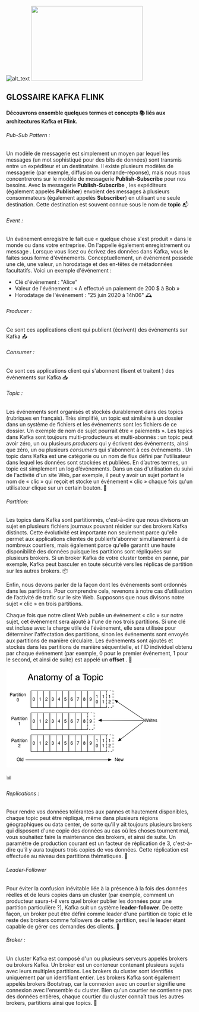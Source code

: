 
![alt_text](https://encrypted-tbn0.gstatic.com/images?q=tbn:ANd9GcTun0EB8a4MYo8nUcsgWU2IBfSxjXPmODj44lGKzx9Pcw&s)
<img src="https://encrypted-tbn0.gstatic.com/images?q=tbn:ANd9GcTun0EB8a4MYo8nUcsgWU2IBfSxjXPmODj44lGKzx9Pcw&s" width="300" height="200">
## GLOSSAIRE KAFKA FLINK
#### Découvrons ensemble quelques termes et concepts 📚 liés aux architectures Kafka et Flink.  


###### Pub-Sub Pattern :
Un modèle de messagerie est simplement un moyen par lequel les messages (un mot sophistiqué pour des bits de données) sont transmis entre un expéditeur et un destinataire. Il existe plusieurs modèles de messagerie (par exemple, diffusion ou demande-réponse), mais nous nous concentrerons sur le modèle de messagerie **Publish-Subscribe** pour nos besoins. Avec la messagerie **Publish-Subscribe** , les expéditeurs (également appelés **Publisher**) envoient des messages à plusieurs consommateurs (également appelés **Subscriber**) en utilisant une seule destination. Cette destination est souvent connue sous le nom de **topic** 📬

###### Event :
Un événement enregistre le fait que « quelque chose s'est produit » dans le monde ou dans votre entreprise. On l'appelle également enregistrement ou message . Lorsque vous lisez ou écrivez des données dans Kafka, vous le faites sous forme d'événements. Conceptuellement, un événement possède une clé, une valeur, un horodatage et des en-têtes de métadonnées facultatifs. Voici un exemple d'événement :

 - Clé d'événement : "Alice"
 - Valeur de l'événement : « A effectué un paiement de 200 $ à Bob »
 - Horodatage de l'événement : "25 juin 2020 à 14h06" 🕰️

###### Producer :
Ce sont ces applications client qui publient (écrivent) des événements sur Kafka 📤

###### Consumer :
Ce sont ces applications client qui s'abonnent (lisent et traitent ) des événements sur Kafka 📥

###### Topic :

Les événements sont organisés et stockés durablement dans des topics (rubriques en français). Très simplifié, un topic est similaire à un dossier dans un système de fichiers et les événements sont les fichiers de ce dossier. Un exemple de nom de sujet pourrait être « paiements ». Les topics dans Kafka sont toujours multi-producteurs et multi-abonnés : un topic peut avoir zéro, un ou plusieurs *producers* qui y écrivent des événements, ainsi que zéro, un ou plusieurs *consumers* qui s'abonnent à ces événements . Un topic dans Kafka est une catégorie ou un nom de flux défini par l'utilisateur dans lequel les données sont stockées et publiées. En d’autres termes, un topic est simplement un log d’événements. Dans un cas d'utilisation du suivi de l'activité d'un site Web, par exemple, il peut y avoir un sujet portant le nom de « clic » qui reçoit et stocke un événement « clic » chaque fois qu'un utilisateur clique sur un certain bouton. 📓

###### Partition:

Les topics dans Kafka sont partitionnés, c'est-à-dire que nous divisons un sujet en plusieurs fichiers journaux pouvant résider sur des brokers Kafka distincts. Cette évolutivité est importante non seulement parce qu'elle permet aux applications clientes de publier/s'abonner simultanément à de nombreux courtiers, mais également parce qu'elle garantit une haute disponibilité des données puisque les partitions sont répliquées sur plusieurs brokers. Si un broker Kafka de votre cluster tombe en panne, par exemple, Kafka peut basculer en toute sécurité vers les réplicas de partition sur les autres brokers. 📦

Enfin, nous devons parler de la façon dont les événements sont ordonnés dans les partitions. Pour comprendre cela, revenons à notre cas d’utilisation de l’activité de trafic sur le site Web. Supposons que nous divisons notre sujet « clic » en trois partitions.

Chaque fois que notre client Web publie un événement « clic » sur notre sujet, cet événement sera ajouté à l'une de nos trois partitions. Si une clé est incluse avec la charge utile de l'événement, elle sera utilisée pour déterminer l'affectation des partitions, sinon les événements sont envoyés aux partitions de manière circulaire. Les événements sont ajoutés et stockés dans les partitions de manière séquentielle, et l'ID individuel obtenu par chaque événement (par exemple, 0 pour le premier événement, 1 pour le second, et ainsi de suite) est appelé un **offset** . 🔢



![alt text](https://github.com/Essogbe/learn-kafka-flink/blob/main/kafka-partition.png?raw=true)

📊

###### Replications :

Pour rendre vos données tolérantes aux pannes et hautement disponibles, chaque topic peut être répliqué, même dans plusieurs régions géographiques ou data center, de sorte qu'il y ait toujours plusieurs brokers qui disposent d'une copie des données au cas où les choses tournent mal, vous souhaitez faire la maintenance des brokers, et ainsi de suite. Un paramètre de production courant est un facteur de réplication de 3, c'est-à-dire qu'il y aura toujours trois copies de vos données. Cette réplication est effectuée au niveau des partitions thématiques. 🔄

###### Leader-Follower

Pour éviter la confusion inévitable liée à la présence à la fois des données réelles et de leurs copies dans un cluster (par exemple, comment un producteur saura-t-il vers quel broker publier les données pour une partition particulière ?), Kafka suit un système **leader-follower**. De cette façon, un broker peut être défini comme leader d'une partition de topic et le reste des brokers comme followers de cette partition, seul le leader étant capable de gérer ces demandes des clients. 🎩

###### Broker :

Un cluster Kafka est composé d'un ou plusieurs serveurs appelés brokers ou brokers  Kafka. Un broker est un conteneur contenant plusieurs sujets avec leurs multiples partitions. Les brokers du cluster sont identifiés uniquement par un identifiant entier. Les brokers Kafka sont également appelés brokers Bootstrap, car la connexion avec un courtier signifie une connexion avec l'ensemble du cluster. Bien qu'un courtier ne contienne pas des données entières, chaque courtier du cluster connaît tous les autres brokers, partitions ainsi que topics. 📡
